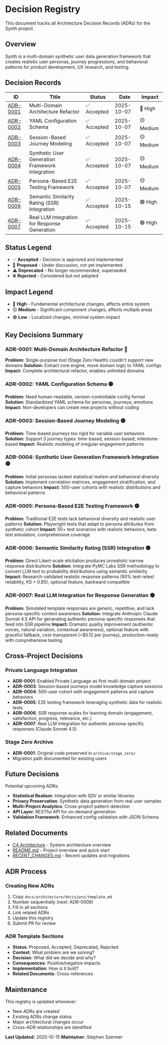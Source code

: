# Decision Registry

This document tracks all Architecture Decision Records (ADRs) for the Synth project.

## Overview

Synth is a multi-domain synthetic user data generation framework that creates realistic user personas, journey progressions, and behavioral patterns for product development, UX research, and testing.

## Decision Records

| ID | Title | Status | Date | Impact |
|----|-------|--------|------|--------|
| [ADR-0001](decisions/0001-multi-domain-architecture-refactor.md) | Multi-Domain Architecture Refactor | ✅ Accepted | 2025-10-07 | 🔴 High |
| [ADR-0002](decisions/0002-yaml-configuration-schema.md) | YAML Configuration Schema | ✅ Accepted | 2025-10-07 | 🟡 Medium |
| [ADR-0003](decisions/0003-session-based-journey-modeling.md) | Session-Based Journey Modeling | ✅ Accepted | 2025-10-07 | 🟡 Medium |
| [ADR-0004](decisions/0004-synthetic-user-framework-integration.md) | Synthetic User Generation Framework Integration | ✅ Accepted | 2025-10-07 | 🟡 Medium |
| [ADR-0005](decisions/0005-e2e-testing-framework-persona-based.md) | Persona-Based E2E Testing Framework | ✅ Accepted | 2025-10-07 | 🟡 Medium |
| [ADR-0006](decisions/0006-semantic-similarity-rating-integration.md) | Semantic Similarity Rating (SSR) Integration | ✅ Accepted | 2025-10-15 | 🟢 High |
| [ADR-0007](decisions/0007-real-llm-integration.md) | Real LLM Integration for Response Generation | ✅ Accepted | 2025-10-15 | 🟢 High |

## Status Legend

- ✅ **Accepted** - Decision is approved and implemented
- 🚧 **Proposed** - Under discussion, not yet implemented
- ⚠️ **Deprecated** - No longer recommended, superseded
- ❌ **Rejected** - Considered but not adopted

## Impact Legend

- 🔴 **High** - Fundamental architectural changes, affects entire system
- 🟡 **Medium** - Significant component changes, affects multiple areas
- 🟢 **Low** - Localized changes, minimal system impact

## Key Decisions Summary

### ADR-0001: Multi-Domain Architecture Refactor 🔴
**Problem:** Single-purpose tool (Stage Zero Health) couldn't support new domains
**Solution:** Extract core engine, move domain logic to YAML configs
**Impact:** Complete architectural refactor, enables unlimited domains

### ADR-0002: YAML Configuration Schema 🟡
**Problem:** Need human-readable, version-controllable config format
**Solution:** Standardized YAML schema for personas, journeys, emotions
**Impact:** Non-developers can create new projects without coding

### ADR-0003: Session-Based Journey Modeling 🟡
**Problem:** Time-based journeys too rigid for variable user behaviors
**Solution:** Support 3 journey types: time-based, session-based, milestone-based
**Impact:** Realistic modeling of irregular engagement patterns

### ADR-0004: Synthetic User Generation Framework Integration 🟡
**Problem:** Initial personas lacked statistical realism and behavioral diversity
**Solution:** Implement correlation matrices, engagement stratification, and capture behaviors
**Impact:** 500-user cohorts with realistic distributions and behavioral patterns

### ADR-0005: Persona-Based E2E Testing Framework 🟡
**Problem:** Traditional E2E tests lack behavioral diversity and realistic user patterns
**Solution:** Playwright tests that adapt to persona attributes from synthetic cohort
**Impact:** 50+ test scenarios with realistic behaviors, beta test simulation, comprehensive coverage

### ADR-0006: Semantic Similarity Rating (SSR) Integration 🟢
**Problem:** Direct Likert-scale elicitation produces unrealistic narrow response distributions
**Solution:** Integrate PyMC Labs SSR methodology to convert LLM text to probability distributions using semantic similarity
**Impact:** Research-validated realistic response patterns (90% test-retest reliability, KS > 0.85), optional feature, backward compatible

### ADR-0007: Real LLM Integration for Response Generation 🟢
**Problem:** Simulated template responses are generic, repetitive, and lack persona-specific context awareness
**Solution:** Integrate Anthropic Claude Sonnet 4.5 API for generating authentic persona-specific responses that feed into SSR pipeline
**Impact:** Dramatic quality improvement (authentic voices, natural variation, contextual awareness), optional feature with graceful fallback, cost-transparent (~$0.12 per journey), production-ready with comprehensive testing

## Cross-Project Decisions

### Private Language Integration
- **ADR-0001**: Enabled Private Language as first multi-domain project
- **ADR-0003**: Session-based journeys model knowledge capture sessions
- **ADR-0004**: 500-user cohort with engagement patterns and capture behaviors
- **ADR-0005**: E2E testing framework leveraging synthetic data for realistic tests
- **ADR-0006**: SSR response scales for learning domain (engagement, satisfaction, progress, relevance, etc.)
- **ADR-0007**: Real LLM integration for authentic persona-specific responses (Claude Sonnet 4.5)

### Stage Zero Archive
- **ADR-0001**: Original code preserved in `archive/stage_zero/`
- Migration path documented for existing users

## Future Decisions

Potential upcoming ADRs:

- **Statistical Realism**: Integration with SDV or similar libraries
- **Privacy Preservation**: Synthetic data generation from real user samples
- **Multi-Project Analytics**: Cross-project pattern detection
- **API Layer**: RESTful API for on-demand generation
- **Validation Framework**: Enhanced config validation with JSON Schema

## Related Documents

- [C4 Architecture](C4_ARCHITECTURE.md) - System architecture overview
- [README.md](../../README.md) - Project overview and quick start
- [RECENT_CHANGES.md](../RECENT_CHANGES.md) - Recent updates and migrations

## ADR Process

### Creating New ADRs

1. Copy `docs/architecture/decisions/template.md`
2. Number sequentially (next: ADR-0008)
3. Fill in all sections
4. Link related ADRs
5. Update this registry
6. Submit PR for review

### ADR Template Sections

- **Status**: Proposed, Accepted, Deprecated, Rejected
- **Context**: What problem are we solving?
- **Decision**: What did we decide and why?
- **Consequences**: Positive/negative impacts
- **Implementation**: How is it built?
- **Related Documents**: Cross-references

## Maintenance

This registry is updated whenever:
- New ADRs are created
- Existing ADRs change status
- Major architectural changes occur
- Cross-ADR relationships are identified

**Last Updated:** 2025-10-15
**Maintainer:** Stephen Szermer
